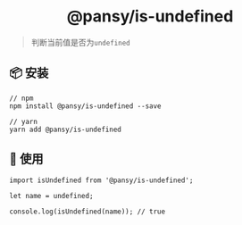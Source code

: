 <h1 align="center">@pansy/is-undefined</h1>

> 判断当前值是否为`undefined`

## 📦 安装

```
// npm
npm install @pansy/is-undefined --save

// yarn
yarn add @pansy/is-undefined

```

## 🔨 使用

```
import isUndefined from '@pansy/is-undefined';

let name = undefined;

console.log(isUndefined(name)); // true
```
